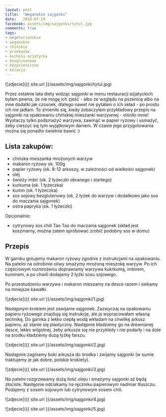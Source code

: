 ```yaml
---
layout: post
title:  "Wegańskie sajgonki"
date:   2018-07-19
facebook: assets/img/sajgonki/tytul.jpg
comments: true
tags:
- wegetariańskie
- wegańskie
- chińskie
- przekąska
- kuchnia azjatycka
- bezglutenowe
- bezpszeniczne
- kolacja
---
```


![zdjecie]({{ site.url }}/assets/img/sajgonki/tytul.jpg)

Przez ostatnie lata diety widząc sajgonki w menu restauracji azjatyckich byłam pewna, że nie mogę ich zjeść - albo ze względu na  pszenicę albo na inne dodatki jak czosnek, dlatego nawet nie pytałam o ich skład - po prostu ich nie jadłam. To zmieniło się, kiedy zobaczyłam przykładowy przepis na sajgonki na opakowaniu chińskiej mieszanki warzywnej - olśniło mnie! Wystaczy tylko podsmażyć warzywa, zawinąć w papier ryżowy i usmażyć, żeby cieszyć się tym wyjątkowym daniem. W czasie jego przygotowania można się ponadto świetnie bawić :)

## Lista zakupów:
* chińska mieszanka mrożonych warzyw 
* makaron ryżowy ok. 100g
* papier ryżowy (ok. 8-12 arkuszy, w zależności od wielkości sajgonek)
* olej
* świeży imbir (ok. 2 łyżeczki obranego i startego)
* kurkuma (ok. 1 łyżeczka)
* kumin (ok. 1 łyżeczka)
* sos sojowy bezglutenowy (ok. 2 łyżek do warzyw i dodatkowo jako sos do maczania sajgonek)
* ostra papryka (ok. 1 łyżeczki)

Opcjonalnie:
* cytrynowy sos chili Tao Tao do maczania sajgonek (skład jest koszmarny, można zatem spróbować zrobić podobny sos w domu)

## Przepis 

W garnku gotujemy makaron ryżowy zgodnie z instrukcjami na opakowaniu. Na patelni na odrobinie oliwy smażymy mrożoną miesznkę warzyw. Po ich częściowym rozmrożeniu doprawiamy warzywa kukrkumą, imbirem, kuminem, a po chwili dodajemy 2 łyżki sosu sojowego. 

Po przestudzeniu warzywa i makaron mieszamy na desce razem i siekamy na mniejsze kawałki.

![zdjecie]({{ site.url }}/assets/img/sajgonki/1.jpg)

Następnym krokiem jest zawijanie sajgonek. Zazwyczaj na opakowaniu papieru ryżowego znajdują się instrukcje, ale ja wypracowałam własną technikę. Do garnka z lekko ciepłą wodą wkładam na chwilkę arkusz papieru, aż stanie się plastyczny. Następnie kładziemy go na drewnianej desce, lekko wilgotnej, żeby arkusze się nie przykleiły i nie podarły i na dole na środku kładziemy dużą łyżkę farszu. 

![zdjecie]({{ site.url }}/assets/img/sajgonki/2.jpg)

Następnie zaginamy boki arkusza do środka i zwijamy sajgonki (w sumie traktujemy je jak dobre, polskie krokiety).

![zdjecie]({{ site.url }}/assets/img/sajgonki/3.jpg)

Na patelni rozgrzewamy dużą ilość oleju i smażymy sajgonki aż będą złociste. Następnie odciskamy na ręczniku papierowym nadmiar tłuszczu. Podajemy z sosem sojowym lub cytrynowym sosem chili.

![zdjecie]({{ site.url }}/assets/img/sajgonki/4.jpg)

![zdjecie]({{ site.url }}/assets/img/sajgonki/5.jpg)
